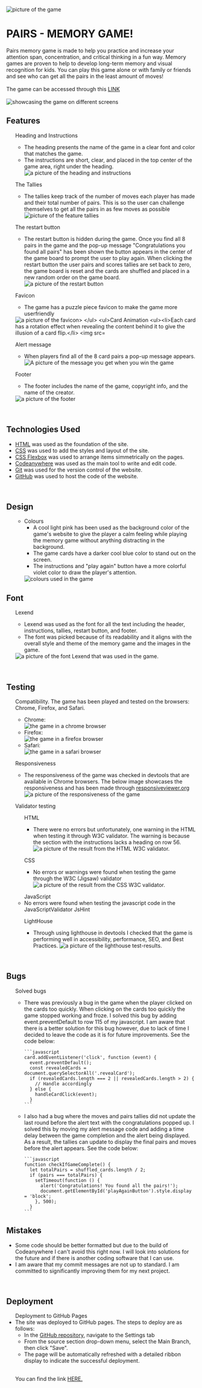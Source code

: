<img src="documents/pairs-memory-game.png" alt="picture of the game">
<h1>PAIRS - MEMORY GAME!</h1>

<div>Pairs memory game is made to help you practice and increase your attention span, concentration, and critical thinking in a fun way. Memory games are proven to help to develop long-term memory and visual recognition for kids. You can play this game alone or with family or friends and see who can get all the pairs in the least amount of moves!</div>
<br>
<div>The game can be accessed through this <a href="https://https://alvalind.github.io/project-2-memory-game/" target="_blank">LINK</a></div>
<br>
<img src="documents/responsive.png" alt="showcasing the game on different screens">

 <h2> Features </h2>
<ul>Heading and Instructions
  <ul><li>The heading presents the name of the game in a clear font and color that matches the game.</li>
    <li>The instructions are short, clear, and placed in the top center of the game area, right under the heading.</li>
    <img src="documents/heading-instructions.png" alt="a picture of the heading and instructions">
  </ul>
  </ul>
<ul>The Tallies
  <ul> <li>The tallies keep track of the number of moves each player has made and their total number of pairs. This is so the user can challenge themselves to get all the pairs in as few moves as possible</li>
  <img src="documents/tallies.png" alt="picture of the feature tallies"></ul>
</ul>
<ul> The restart button
  <ul><li>The restart button is hidden during the game. Once you find all 8 pairs in the game and the pop-up message "Congratulations you found all pairs" has been shown the button appears in the center of the game board to prompt the user to play again. When clicking the restart button the user pairs and scores tallies are set back to zero, the game board is reset and the cards are shuffled and placed in a new random order on the game board.</li>
<img src="documents/restart-button.png" alt="a picture of the restart button"></ul>
</ul>
<ul>Favicon
  <ul><li>The game has a puzzle piece favicon to make the game more userfriendly</li></ul>
  <img src="documents/favicon.png" alt="a picture of the favicon>
</ul>
<ul>Card Animation
  <ul><li>Each card has a rotation effect when revealing the content behind it to give the illusion of a card flip.</li>
  <img src="documents/cards.png" alt="picture of flipped cards"></ul>
</ul>
<ul>Alert message
  <ul><li>When players find all of the 8 card pairs a pop-up message appears.</li>
  <img src="documents/winning-message.png" alt="A picture of the message you get when you win the game"></ul>
</ul>
<ul>Footer
  <ul><li>The footer includes the name of the game, copyright info, and the name of the creator.</li></ul>
<img src="documents/footer.png" alt="a picture of the footer">
</ul>
</ul>

<br>
<h2>Technologies Used</h2>
<ul>
  <li><a href="https://developer.mozilla.org/en-US/docs/Web/HTML" target="_blank">HTML</a> was used as the foundation of the site.</li>
  <li><a href="https://developer.mozilla.org/en-US/docs/Web/css" target="_blank">CSS</a> was used to add the styles and layout of the site.</li>
  <li><a href="https://developer.mozilla.org/en-US/docs/Learn/CSS/CSS_layout/Flexbox" target="_blank">CSS Flexbox</a> was used to arrange items simmetrically on the pages.</li>
  <li><a href="https://codeanywhere.com/" target="_blank">Codeanywhere</a> was used as the main tool to write and edit code.</li>
  <li><a href="https://git-scm.com/" target="_blank">Git</a> was used for the version control of the website.</li>
  <li><a href="https://github.com/" target="_blank">GitHub</a> was used to host the code of the website.</li>
</ul>
<br>
<h2>Design</h2>
<ul>
  <ul>
    <li>Colours
      <ul>
        <li>A cool light pink has been used as the background color of the game's website to give the player a calm feeling while playing the memory game without anything distracting in the background.</li>
        <li>The game cards have a darker cool blue color to stand out on the screen.</li>
        <li>The instructions and "play again" button have a more colorful violet color to draw the player's attention. </li>
      </ul>
    <img src="documents/colours.png" alt="colours used in the game">
  </ul>
</ul>
<h2>Font</h2>
<ul>Lexend
<ul>
  <li>Lexend was used as the font for all the text including the header, instructions, tallies, restart button, and footer.</li>
  <li>The font was picked because of its readability and it aligns with the overall style and theme of the memory game and the images in the game.</li>
</ul> 
<img src="documents/font.png" alt="a picture of the font Lexend that was used in the game.">
</ul>
<br>
<h2>Testing</h2>
<ul>
  Compatibility. The game has been played and tested on the browsers: Chrome, Firefox, and Safari.
  <br>
    <ul>
    <li>Chrome:</li>
      <img src="documents/chrome-test.png" alt="the game in a chrome browser">
      <li>Firefox:</li>
      <img src="documents/" alt="the game in a firefox browser">
      <li>Safari:</li>
      <img src="documents/safari-test.jpg" alt="the game in a safari browser">
    </ul>
  </ul>
  <ul>Responsiveness
  <ul>
    <li>The responsiveness of the game was checked in devtools that are available in Chrome browsers. The below image showcases the responsiveness and has been made through <a href="https://responsiveviewer.org/" target="_blank">responsiveviewer.org</a></li>
    <img src="documents/memory-game-responsiveness.png" alt="a picture of the responsiveness of the game">
  </ul>
  </ul>
  <ul>Validator testing
    <ul>HTML
      <ul>
        <li>There were no errors but unfortunately, one warning in the HTML when testing it through W3C validator. The warning is because the section with the instructions lacks a heading on row 56.</li>
        <img src="documents/html-checker.png" alt="a picture of the result from the HTML W3C validator.">
      </ul>
    </ul>
    <ul>CSS
      <ul>
        <li>No errors or warnings were found when testing the game through the W3C (Jigsaw) validator</li>
      <img src="documents/css-validator.png" alt="a picture of the result from the CSS W3C validator.">
      </ul>
    </ul>
    <ul>JavaScript
      <li>No errors were found when testing the javascript code in the JavaScriptValidator JsHint</li>
    </ul>
    <ul>
      LightHouse
      <ul>
        <li>Through using lighthouse in devtools I checked that the game is performing well in accessibility, performance, SEO, and Best Practices.
        <img src="documents/lighthouse-memory-game.png" alt="a picture of the lighthouse test-results."></li>
      </ul>
    </ul>
  </ul>
<br>
<h2>Bugs</h2>
<ul>Solved bugs
  <ul>
    <li> There was previously a bug in the game when the player clicked on the cards too quickly. When clicking on the cards too quickly the game stopped working and froze. I solved this bug by adding event.preventDefault to row 115 of my javascript. I am aware that there is a better solution for this bug however, due to lack of time I decided to leave the code as it is for future improvements. See the code below: </li>
     
    ```javascript
    card.addEventListener('click', function (event) {
      event.preventDefault();
      const revealedCards = document.querySelectorAll('.revealCard');
      if (revealedCards.length === 2 || revealedCards.length > 2) {
        // Handle accordingly
      } else {
        handleCardClick(event);
      }
    ```
     
  <li>I also had a bug where the moves and pairs tallies did not update the last round before the alert text with the congratulations popped up. I solved this by moving my alert message code and adding a time delay between the game completion and the alert being displayed. As a result, the tallies can update to display the final pairs and moves before the alert appears. See the code below:</li>

    ```javascript
    function checkIfGameComplete() {
      let totalPairs = shuffled_cards.length / 2;
      if (pairs === totalPairs) {
        setTimeout(function () {
          alert('Congratulations! You found all the pairs!');
          document.getElementById('playAgainButton').style.display = 'block';
        }, 500);
      }
    ```
    
  </ul>
</ul>
<h2>Mistakes</h2>
<ul>
<li>Some code should be better formatted but due to the build of Codeanywhere I can't avoid this right now. I will look into solutions for the future and if there is another coding software that I can use.</li>
<li>I am aware that my commit messages are not up to standard. I am committed to significantly improving them for my next project.</li>
</ul>
<br>
<h2>Deployment</h2>
<ul>Deployment to GitHub Pages
<li>The site was deployed to GitHub pages. The steps to deploy are as follows: <ul>
<li>In the <a href="https://github.com/AlvaLind/project-2-memory-game" target="_blank">GitHub repository</a>, navigate to the Settings tab</li>
<li>From the source section drop-down menu, select the Main Branch, then click "Save".</li>
<li>The page will be automatically refreshed with a detailed ribbon display to indicate the successful deployment.</li>
</li>
</ul>
<br>
<p>You can find the link <a href="https://alvalind.github.io/project-2-memory-game/" target="_blank">HERE.</a></p>

